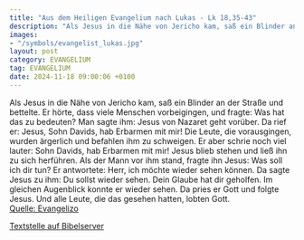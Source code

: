 ```yaml
---
title: "Aus dem Heiligen Evangelium nach Lukas - Lk 18,35-43"
description: "Als Jesus in die Nähe von Jericho kam, saß ein Blinder an der Straße und bettelte. Er hörte, dass viele Menschen vorbeigingen, und fragte: Was hat das zu bedeuten? Man sagte ihm: Jesus von Nazaret geht vorüber. Da rief er: Jesus, Sohn Davids, hab Erbarmen mit mir! Die Leute, die ...."
images:
- "/symbols/evangelist_lukas.jpg"
layout: post
category: EVANGELIUM
tag: EVANGELIUM
date: 2024-11-18 09:00:06 +0100
---
```

Als Jesus in die Nähe von Jericho kam, saß ein Blinder an der Straße und bettelte.
Er hörte, dass viele Menschen vorbeigingen, und fragte: Was hat das zu bedeuten?
Man sagte ihm: Jesus von Nazaret geht vorüber.
Da rief er: Jesus, Sohn Davids, hab Erbarmen mit mir!
Die Leute, die vorausgingen, wurden ärgerlich und befahlen ihm zu schweigen.<!--more--> Er aber schrie noch viel lauter: Sohn Davids, hab Erbarmen mit mir!
Jesus blieb stehen und ließ ihn zu sich herführen. Als der Mann vor ihm stand, fragte ihn Jesus:
Was soll ich dir tun? Er antwortete: Herr, ich möchte wieder sehen können.
Da sagte Jesus zu ihm: Du sollst wieder sehen. Dein Glaube hat dir geholfen.
Im gleichen Augenblick konnte er wieder sehen. Da pries er Gott und folgte Jesus. Und alle Leute, die das gesehen hatten, lobten Gott.<br>
[Quelle: Evangelizo](https://evangeliumtagfuertag.org/DE/gospel)

[Textstelle auf Bibelserver](https://www.bibleserver.com/EU/Lukas18,35-43)
